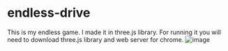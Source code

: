 # endless-drive
This is my endless game. I made it in three.js library. For running it you will need to download three.js library and web server for chrome.
![image](https://user-images.githubusercontent.com/79517433/152148233-cde2ad65-7ae0-429b-a51c-b07c40b30bc6.png)
